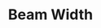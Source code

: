 ---
word: "true"

types: "word"

title: "Beam Width"

categories: ['']

tags: ['Beam', 'Width']

arabic: 'نطاق الشعاع'

arexps: []

enwords: ['Beam Width']

enexps: []

arlexicons: 'ن'

enlexicons: 'B'

authors: ['Ruqayya Roshdy']

translators: ['X']

citations: 'تطبيقات أساسية في المعالجة الآلية للغة العربية'

sources: 'مركز الملك عبدالله بن عبدالعزيز الدولي لخدمة اللغة العربية'

slug: ""
---